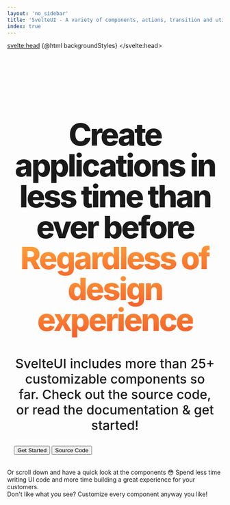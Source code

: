 ```yaml
---
layout: 'no_sidebar'
title: 'SvelteUI - A variety of components, actions, transition and utility functions'
index: true
---
```


<script>
	import { Features, Device, mobile, AllComponents } from 'components';
	import { GithubLogo, ArrowRight } from 'radix-icons-svelte';
	import { portal } from "@svelteuidev/actions";
	import {
		css,
		Box,
		Button,
		Group,
		Container,
		Title,
		Text,
		SimpleGrid,
		SvelteUIProvider,
		ThemeIcon,
		Center,
		Stack,
		Space
	} from '@svelteuidev/core';

	const backgroundStyles = `<style id='svelteui-inject-body' type='text/css'>body {background: linear-gradient(to bottom, rgba(255, 255, 255, 0) 0%, rgba(255, 255, 255, 1) 600px),fixed 0 0 / 20px 20px radial-gradient(#d1d1d1 1px, transparent 0),fixed 10px 10px / 20px 20px radial-gradient(#d1d1d1 1px, transparent 0);}.article{margin: 0 auto !important;}.main.nosidebar{margin-left: 0 !important;padding-top: 0 !important;}<\/style>`;
</script>

<svelte:head>
	{@html backgroundStyles}
</svelte:head>

<SvelteUIProvider class="homepage_styles" withGlobalStyles ssr>
	<div class="container">
		<h1 class="title">
			Create applications in less time than ever before
			<br class="line-br" />
			<span class="gradient-animation">Regardless of design experience</span>
		</h1>
		<p class="content">SvelteUI includes more than 25+ customizable components so far. Check out the source code, or read the documentation & get started!</p>
		<Group direction={$mobile ? 'column' : 'row'} position="center">
			<Button
				fullSize={$mobile ? true : false}
				href="introduction"
				size="xl"
				override={{ '&:hover': { textDecoration: 'none' } }}
			>
				<Text weight="bold" override={{ color: 'white' }}>Get Started</Text>
			</Button>
			<Button fullSize={$mobile ? true : false} override={{ m: 0 }} size="xl" variant="default" href="https://github.com/svelteuidev/svelteui">
				<GithubLogo size={25} slot="leftIcon" />
				<Text weight="bold" color="dark">Source Code</Text>
			</Button>
		</Group>
	</div>
	<Text
		color='blue' 
		size='lg' 
		weight="extrabold" 
		override={{ letterSpacing: '$tight' }} 
		align='center'
	>
		Or scroll down and have a quick look at the components 😳
	</Text>
	<Container override={{py: '7rem'}} size="xl">
		<Features />
	</Container>
	<Container override={{ py: '7rem' }} size="xl">
		<Title weight="extrabold" override={{ letterSpacing: '$tight' }} align="center">
			Less Code. Elegant Solutions.
		</Title>
		<Text size="xl" align="center" root="p">
			Spend less time writing UI code and more time building a great experience for your
			customers.
			<br />
			Don't like what you see? Customize every component anyway you like!
		</Text>
		<Box
			root="iframe"
			src="https://codesandbox.io/embed/charming-moon-fb226s?autoresize=1&fontsize=14&hidenavigation=1&module=%2FApp.svelte&theme=dark"
			title="SvelteUIDev/SvelteUI: basic"
			sandbox="allow-forms allow-modals allow-popups allow-presentation allow-same-origin allow-scripts"
			css={{
				width: '100%',
				height: '80vh',
				border: '5px solid black',
				borderRadius: 8,
				overflow: 'hidden',
				position: 'static',
				zIndex: 0
			}}
		/>
	</Container>
	<Container override={{py: '7rem'}} size="xl">
		<Title weight="extrabold" override={{ letterSpacing: '$tight' }} align="center">All Components</Title>
		<Space h='xl' />
		<Space h='xl' />
		<AllComponents />
	</Container>
</SvelteUIProvider>

<style>
	.container {
		padding-left: 1rem;
		padding-right: 1rem;
		padding-bottom: 2rem;
		padding-top: 4rem;
		width: auto;
	}
	.title {
		font-size: 3rem; /* 48px */
		line-height: 1;
		font-weight: 800;
		letter-spacing: -0.05em;
		text-align: center;
		max-width: 64rem;
		margin-left: auto;
		margin-right: auto;
	}
	.line-br {
		display: block;
	}
	.content {
		margin-top: 1rem;
		font-size: 1.25rem;
		line-height: 1.75rem;
		font-weight: 500;
		text-align: center;
		max-width: 32rem;
	}
	.gradient-animation {
		color: #228be6;
		background-clip: text;
		animation: hue 20s infinite linear;
		background-image: -webkit-linear-gradient(92deg, #f35626, #feab3a);
		-webkit-background-clip: text;
		-webkit-text-fill-color: transparent;
		-webkit-animation: hue 20s infinite linear;
	}
	@media (min-width: 640px) {
		.container {
			padding-top: 3rem;
		}
		.title {
			font-size: 4.5rem;
			line-height: 1;
		}
		.content {
			font-size: 1.5rem;
			line-height: 2rem;
			max-width: 56rem;
		}
	}
	@media (min-width: 768px) {
		.content {
			font-size: 1.875rem;
			line-height: 2.25rem;
		}
	}

	@media (min-width: 1024px) {
		.container {
			padding-left: 2rem;
			padding-right: 2rem;
			padding-bottom: 3rem;
		}
		.title {
			font-size: 3.75rem;
			line-height: 1;
		}
		.content {
			font-size: 1.5rem;
			line-height: 2rem;
			margin-right: auto;
			margin-left: auto;
		}
	}

	@media (min-width: 1280px) {
		.title {
			font-size: 4.5rem;
			line-height: 1;
		}
	}

	@keyframes hue {
		from {
			-webkit-filter: hue-rotate(0deg);
		}
		to {
			-webkit-filter: hue-rotate(-360deg);
		}
	}

	@-webkit-keyframes hue {
		from {
			-webkit-filter: hue-rotate(0deg);
		}
		to {
			-webkit-filter: hue-rotate(-360deg);
		}
	}
</style>
